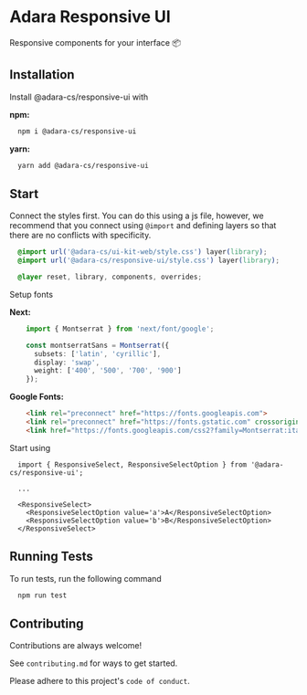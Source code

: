 # Adara Responsive UI

Responsive components for your interface 📦

## Installation

Install @adara-cs/responsive-ui with

**npm:**

```bash
  npm i @adara-cs/responsive-ui
```

**yarn:**

```bash
  yarn add @adara-cs/responsive-ui
```

## Start

Connect the styles first. You can do this using a js file, however, we recommend that you connect using ``@import`` and defining layers so that there are no conflicts with specificity.

```css
  @import url('@adara-cs/ui-kit-web/style.css') layer(library);
  @import url('@adara-cs/responsive-ui/style.css') layer(library);

  @layer reset, library, components, overrides;
```

Setup fonts

**Next:**

```typescript jsx
    import { Montserrat } from 'next/font/google';

    const montserratSans = Montserrat({
      subsets: ['latin', 'cyrillic'],
      display: 'swap',
      weight: ['400', '500', '700', '900']
    });
```

**Google Fonts:**

```html
    <link rel="preconnect" href="https://fonts.googleapis.com">
    <link rel="preconnect" href="https://fonts.gstatic.com" crossorigin>
    <link href="https://fonts.googleapis.com/css2?family=Montserrat:ital,wght@0,100..900;1,100..900&display=swap" rel="stylesheet">
```

Start using

```tsx
  import { ResponsiveSelect, ResponsiveSelectOption } from '@adara-cs/responsive-ui';

  ...

  <ResponsiveSelect>
    <ResponsiveSelectOption value='a'>A</ResponsiveSelectOption>
    <ResponsiveSelectOption value='b'>B</ResponsiveSelectOption>
  </ResponsiveSelect>
```


## Running Tests

To run tests, run the following command

```bash
  npm run test
```


## Contributing

Contributions are always welcome!

See `contributing.md` for ways to get started.

Please adhere to this project's `code of conduct`.

